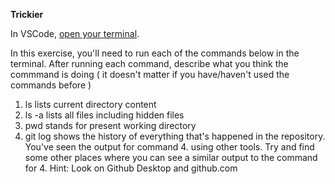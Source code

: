 **Trickier**

In VSCode, [open your terminal](https://code.visualstudio.com/docs/terminal/basics#_terminal-shells).

In this exercise, you'll need to run each of the commands below in the terminal.
After running each command, describe what you think the commmand is doing ( it doesn't matter if you have/haven't used the commands before )

1. ls
lists current directory content
2. ls -a
lists all files including hidden files
3. pwd
stands for present working directory
4. git log
shows the history of everything that's happened in the repository.
You've seen the output for command 4. using other tools. Try and find some other places where you can see a similar output to the command for 4. Hint: Look on Github Desktop and github.com